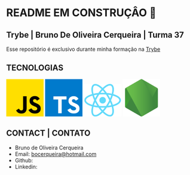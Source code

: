 # README EM CONSTRUÇÂO 🔨

## Trybe | Bruno De Oliveira Cerqueira | Turma 37
Esse repositório é exclusivo durante minha formação na [Trybe](https://www.betrybe.com/)

## TECNOLOGIAS
<div>
  <img src="./code-summaries/img/js.png" width="100">
  <img src="./code-summaries/img/typescript.png" width="100">
  <img src="./code-summaries/img/reactjs.png" width="100">
  <img src="./code-summaries/img/node-js.png" width="100">
</div>

## CONTACT | CONTATO
- Bruno de Oliveira Cerqueira
- Email: bocerqueira@hotmail.com
- Github:
- Linkedin: